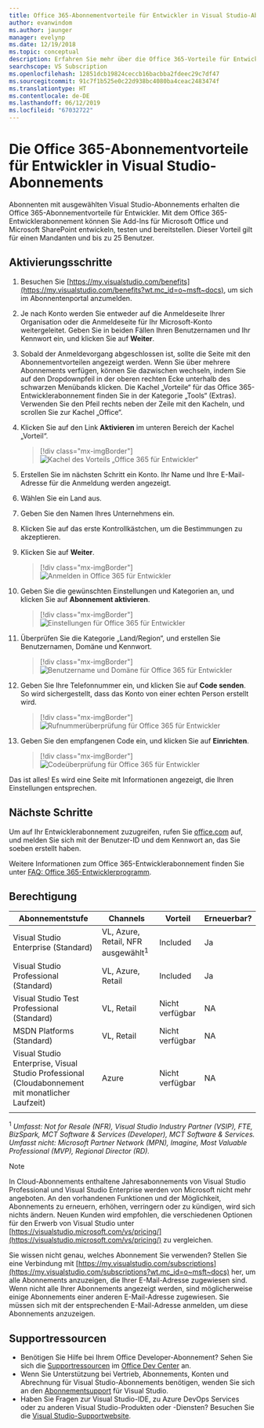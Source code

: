 ```yaml
---
title: Office 365-Abonnementvorteile für Entwickler in Visual Studio-Abonnements | Microsoft-Dokumentation
author: evanwindom
ms.author: jaunger
manager: evelynp
ms.date: 12/19/2018
ms.topic: conceptual
description: Erfahren Sie mehr über die Office 365-Vorteile für Entwickler, die in Ihrem Visual Studio-Abonnement enthalten sind.
searchscope: VS Subscription
ms.openlocfilehash: 12851dcb19824ceccb16bacbba2fdeec29c7df47
ms.sourcegitcommit: 91c7f1b525e0c22d938bc4080ba4ceac2483474f
ms.translationtype: HT
ms.contentlocale: de-DE
ms.lasthandoff: 06/12/2019
ms.locfileid: "67032722"
---
```

# <a name="the-office-365-developer-subscription-benefit-in-visual-studio-subscriptions"></a>Die Office 365-Abonnementvorteile für Entwickler in Visual Studio-Abonnements

Abonnenten mit ausgewählten Visual Studio-Abonnements erhalten die Office 365-Abonnementvorteile für Entwickler.  Mit dem Office 365-Entwicklerabonnement können Sie Add-Ins für Microsoft Office und Microsoft SharePoint entwickeln, testen und bereitstellen.  Dieser Vorteil gilt für einen Mandanten und bis zu 25 Benutzer.

## <a name="activation-steps"></a>Aktivierungsschritte

1. Besuchen Sie [https://my.visualstudio.com/benefits](https://my.visualstudio.com/benefits?wt.mc_id=o~msft~docs), um sich im Abonnentenportal anzumelden.

2. Je nach Konto werden Sie entweder auf die Anmeldeseite Ihrer Organisation oder die Anmeldeseite für Ihr Microsoft-Konto weitergeleitet.   Geben Sie in beiden Fällen Ihren Benutzernamen und Ihr Kennwort ein, und klicken Sie auf **Weiter**.

3. Sobald der Anmeldevorgang abgeschlossen ist, sollte die Seite mit den Abonnementvorteilen angezeigt werden.  Wenn Sie über mehrere Abonnements verfügen, können Sie dazwischen wechseln, indem Sie auf den Dropdownpfeil in der oberen rechten Ecke unterhalb des schwarzen Menübands klicken.  Die Kachel „Vorteile“ für das Office 365-Entwicklerabonnement finden Sie in der Kategorie „Tools“ (Extras).  Verwenden Sie den Pfeil rechts neben der Zeile mit den Kacheln, und scrollen Sie zur Kachel „Office“.

4. Klicken Sie auf den Link **Aktivieren** im unteren Bereich der Kachel „Vorteil“.
   > [!div class="mx-imgBorder"]
   > ![Kachel des Vorteils „Office 365 für Entwickler“](_img/vs-office-dev/vs-office-dev-tile.png)

5. Erstellen Sie im nächsten Schritt ein Konto.  Ihr Name und Ihre E-Mail-Adresse für die Anmeldung werden angezeigt.
6. Wählen Sie ein Land aus.
7. Geben Sie den Namen Ihres Unternehmens ein.
8. Klicken Sie auf das erste Kontrollkästchen, um die Bestimmungen zu akzeptieren.
9. Klicken Sie auf **Weiter**.
   > [!div class="mx-imgBorder"]
   > ![Anmelden in Office 365 für Entwickler](_img/vs-office-dev/vs-office-dev-signup.png)

10. Geben Sie die gewünschten Einstellungen und Kategorien an, und klicken Sie auf **Abonnement aktivieren**.
    > [!div class="mx-imgBorder"]
    > ![Einstellungen für Office 365 für Entwickler](_img/vs-office-dev/vs-office-dev-preferences.png)

11. Überprüfen Sie die Kategorie „Land/Region“, und erstellen Sie Benutzernamen, Domäne und Kennwort.
    > [!div class="mx-imgBorder"]
    > ![Benutzername und Domäne für Office 365 für Entwickler](_img/vs-office-dev/vs-office-dev-domain.png)

12. Geben Sie Ihre Telefonnummer ein, und klicken Sie auf **Code senden**.  So wird sichergestellt, dass das Konto von einer echten Person erstellt wird.
    > [!div class="mx-imgBorder"]
    > ![Rufnummerüberprüfung für Office 365 für Entwickler](_img/vs-office-dev/vs-office-dev-send-code.png)

13. Geben Sie den empfangenen Code ein, und klicken Sie auf **Einrichten**.
    > [!div class="mx-imgBorder"]
    > ![Codeüberprüfung für Office 365 für Entwickler](_img/vs-office-dev/vs-office-dev-setup.png)

Das ist alles!  Es wird eine Seite mit Informationen angezeigt, die Ihren Einstellungen entsprechen.

## <a name="next-steps"></a>Nächste Schritte

Um auf Ihr Entwicklerabonnement zuzugreifen, rufen Sie [office.com](https://www.office.com) auf, und melden Sie sich mit der Benutzer-ID und dem Kennwort an, das Sie soeben erstellt haben.

Weitere Informationen zum Office 365-Entwicklerabonnement finden Sie unter [FAQ: Office 365-Entwicklerprogramm](/office/developer-program/office-365-developer-program-faq).

## <a name="eligibility"></a>Berechtigung

| Abonnementstufe                                                 |     Channels                                            | Vorteil                                                          | Erneuerbar?    |
|--------------------------------------------------------------------|---------------------------------------------------------|------------------------------------------------------------------|---------------|
| Visual Studio Enterprise (Standard)   | VL, Azure, Retail, NFR ausgewählt<sup>1</sup> | Included      |  Ja          |
| Visual Studio Professional (Standard) | VL, Azure, Retail                                       | Included                                                            |Ja         |
| Visual Studio Test Professional (Standard)                         | VL, Retail                                              | Nicht verfügbar                                             |  NA         |
| MSDN Platforms (Standard)                                          | VL, Retail                                              | Nicht verfügbar                                              | NA         |
| Visual Studio Enterprise, Visual Studio Professional (Cloudabonnement mit monatlicher Laufzeit) | Azure                                       | Nicht verfügbar                                                           |NA|
||

<sup>1</sup> *Umfasst:  Not for Resale (NFR), Visual Studio Industry Partner (VSIP), FTE, BizSpark, MCT Software & Services (Developer), MCT Software & Services.  Umfasst nicht:  Microsoft Partner Network (MPN), Imagine, Most Valuable Professional (MVP), Regional Director (RD).*

> [!NOTE]
> In Cloud-Abonnements enthaltene Jahresabonnements von Visual Studio Professional und Visual Studio Enterprise werden von Microsoft nicht mehr angeboten. An den vorhandenen Funktionen und der Möglichkeit, Abonnements zu erneuern, erhöhen, verringern oder zu kündigen, wird sich nichts ändern. Neuen Kunden wird empfohlen, die verschiedenen Optionen für den Erwerb von Visual Studio unter [https://visualstudio.microsoft.com/vs/pricing/](https://visualstudio.microsoft.com/vs/pricing/) zu vergleichen.

Sie wissen nicht genau, welches Abonnement Sie verwenden?  Stellen Sie eine Verbindung mit [https://my.visualstudio.com/subscriptions](https://my.visualstudio.com/subscriptions?wt.mc_id=o~msft~docs) her, um alle Abonnements anzuzeigen, die Ihrer E-Mail-Adresse zugewiesen sind. Wenn nicht alle Ihrer Abonnements angezeigt werden, sind möglicherweise einige Abonnements einer anderen E-Mail-Adresse zugewiesen.  Sie müssen sich mit der entsprechenden E-Mail-Adresse anmelden, um diese Abonnements anzuzeigen.

## <a name="support-resources"></a>Supportressourcen

- Benötigen Sie Hilfe bei Ihrem Office Developer-Abonnement? Sehen Sie sich die [Supportressourcen](https://developer.microsoft.com/office/docs#officecommunity) im [Office Dev Center](https://developer.microsoft.com/office) an.
- Wenn Sie Unterstützung bei Vertrieb, Abonnements, Konten und Abrechnung für Visual Studio-Abonnements benötigen, wenden Sie sich an den [Abonnementsupport](https://visualstudio.microsoft.com/subscriptions/support/) für Visual Studio.
- Haben Sie Fragen zur Visual Studio-IDE, zu Azure DevOps Services oder zu anderen Visual Studio-Produkten oder -Diensten?  Besuchen Sie die [Visual Studio-Supportwebsite](https://visualstudio.microsoft.com/support/).